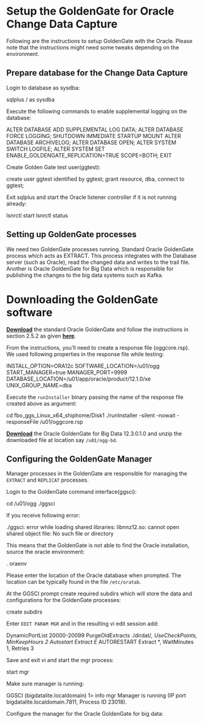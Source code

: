 Setup the GoldenGate for Oracle Change Data Capture
===================================================

Following are the instructions to setup GoldenGate with the Oracle. Please note that the instructions might
need some tweaks depending on the environment.


Prepare database for the Change Data Capture
--------------------------------------------

Login to database as sysdba:

  sqlplus / as sysdba

Execute the following commands to enable supplemental logging on the database:

  ALTER DATABASE ADD SUPPLEMENTAL LOG DATA;
	ALTER DATABASE FORCE LOGGING;
	SHUTDOWN IMMEDIATE
	STARTUP MOUNT
	ALTER DATABASE ARCHIVELOG;
	ALTER DATABASE OPEN;
	ALTER SYSTEM SWITCH LOGFILE;
	ALTER SYSTEM SET ENABLE_GOLDENGATE_REPLICATION=TRUE SCOPE=BOTH;
	EXIT

Create Golden Gate test user(ggtest):

  create user ggtest identified by ggtest;
  grant resource, dba, connect to ggtest;

Exit sqlplus and start the Oracle listener controller if it is not running already:

  lsnrctl start
  lsnrctl status


Setting up GoldenGate processes
-------------------------------

We need two GoldenGate processes running. Standard Oracle GoldenGate process
which acts as EXTRACT. This process integrates with the Database server
(such as Oracle), read the changed data and writes to the trail file. Another
is Oracle GoldenGate for Big Data which is responsible for publishing the changes
to the big data systems such as Kafka.


# Downloading the GoldenGate software

**[Download](http://www.oracle.com/technetwork/middleware/goldengate/downloads/index.html)** the
standard Oracle GoldenGate and follow the instructions in section 2.5.2 as given
**[here](https://docs.oracle.com/goldengate/1212/gg-winux/GIORA/install.htm#GIORA162)**.

From the instructions, you’ll need to create a response file (oggcore.rsp).
We used following properties in the response file while testing:

  INSTALL_OPTION=ORA12c
  SOFTWARE_LOCATION=/u01/ogg
  START_MANAGER=true
  MANAGER_PORT=9999
  DATABASE_LOCATION=/u01/app/oracle/product/12.1.0/xe
  UNIX_GROUP_NAME=dba

Execute the `runInstaller` binary passing the name of the response file created above as argument:

  cd fbo_ggs_Linux_x64_shiphome/Disk1
  ./runInstaller -silent -nowait -responseFile /u01/oggcore.rsp

**[Download](http://www.oracle.com/technetwork/middleware/goldengate/downloads/index.html)** the
Oracle GoldenGate for Big Data 12.3.0.1.0 and unzip the downloaded file at location say `/u01/ogg-bd`.


Configuring the GoldenGate Manager
----------------------------------
Manager processes in the GoldenGate are responsible for managing the `EXTRACT` and `REPLICAT` processes.

Login to the GoldenGate command interface(ggsci):

  cd /u01/ogg
  ./ggsci

If you receive following error:

  ./ggsci: error while loading shared libraries: libnnz12.so: cannot open shared object file: No such file or directory

This means that the GoldenGate is not able to find the Oracle installation, source the oracle environment:

  . oraenv

Please enter the location of the Oracle database when prompted. The location can be typically
found in the file `/etc/oratab`.

At the GGSCI prompt create required subdirs which will store the data and configurations for the GoldenGate processes:

  create subdirs

Enter `EDIT PARAM MGR` and in the resulting vi edit session add:

  DynamicPortList 20000-20099
  PurgeOldExtracts ./dirdat/*, UseCheckPoints, MinKeepHours 2
  Autostart Extract E*
  AUTORESTART Extract *, WaitMinutes 1, Retries 3

Save and exit vi and start the mgr process:

  start mgr

Make sure manager is running:

  GGSCI (bigdatalite.localdomain) 1> info mgr
  Manager is running (IP port bigdatalite.localdomain.7811, Process ID 23018).

Configure the manager for the Oracle GoldenGate for big data:




